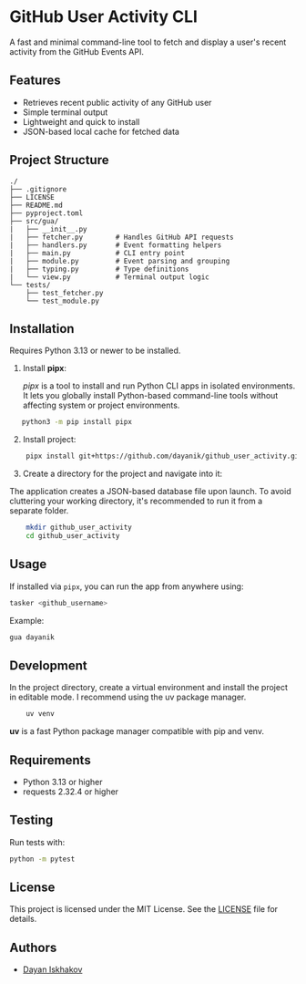 # GitHub User Activity CLI

A fast and minimal command-line tool to fetch and display a user's recent activity from the GitHub Events API.

## Features

- Retrieves recent public activity of any GitHub user
- Simple terminal output
- Lightweight and quick to install
- JSON-based local cache for fetched data

## Project Structure

```
./
├── .gitignore
├── LICENSE
├── README.md
├── pyproject.toml
├── src/gua/
|   ├── __init__.py
|   ├── fetcher.py        # Handles GitHub API requests
|   ├── handlers.py       # Event formatting helpers
|   ├── main.py           # CLI entry point
|   ├── module.py         # Event parsing and grouping
|   ├── typing.py         # Type definitions
|   └── view.py           # Terminal output logic
└── tests/
    ├── test_fetcher.py
    └── test_module.py
```

## Installation

Requires Python 3.13 or newer to be installed.

1. Install **pipx**:

   _pipx_ is a tool to install and run Python CLI apps in isolated environments. It lets you globally install Python-based command-line tools without affecting system or project environments.

```bash
   python3 -m pip install pipx
```

2. Install project:

```bash
    pipx install git+https://github.com/dayanik/github_user_activity.git
```

3. Create a directory for the project and navigate into it:

The application creates a JSON-based database file upon launch. To avoid cluttering your working directory, it's recommended to run it from a separate folder.

```bash
    mkdir github_user_activity
    cd github_user_activity
```

## Usage

If installed via `pipx`, you can run the app from anywhere using:

```bash
tasker <github_username>
```

Example:

```bash
gua dayanik
```

## Development

In the project directory, create a virtual environment and install the project in editable mode. I recommend using the uv package manager.

```bash
    uv venv
```

**uv** is a fast Python package manager compatible with pip and venv.

## Requirements

- Python 3.13 or higher
- requests 2.32.4 or higher

## Testing

Run tests with:

```bash
python -m pytest
```

## License

This project is licensed under the MIT License. See the [LICENSE](./LICENSE) file for details.

## Authors

- [Dayan Iskhakov](https://github.com/dayanik)